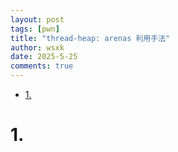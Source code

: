 ```yaml
---
layout: post
tags: [pwn]
title: "thread-heap: arenas 利用手法"
author: wsxk
date: 2025-5-25
comments: true
---
```


- [1.](#1)



# 1. 




<!-- Google tag (gtag.js) -->
<script async src="https://www.googletagmanager.com/gtag/js?id=G-C22S5YSYL7"></script>
<script>
  window.dataLayer = window.dataLayer || [];
  function gtag(){dataLayer.push(arguments);}
  gtag('js', new Date());

  gtag('config', 'G-C22S5YSYL7');
</script>